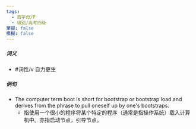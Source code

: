 ```yaml
---
tags:
  - 首字母/P
  - 级别/高考四级
掌握: false
模糊: false
---
```

##### 词义
- #词性/v  自力更生
##### 例句
- The computer term boot is short for bootstrap or bootstrap load and derives from the phrase to pull oneself up by one's bootstraps.
	- 指使用一个很小的程序将某个特定的程序（通常是指操作系统）载入计算机中。亦指启动节点，引导节点。

